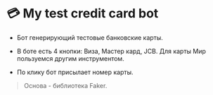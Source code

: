 # 💳 My test credit card bot

- Бот генерирующий тестовые банковские карты.

- В боте есть 4 кнопки: Виза, Мастер кард, JCB. Для карты Мир пользуемся другим инструментом.

- По клику бот присылает номер карты.

> Основа - библиотека Faker.



